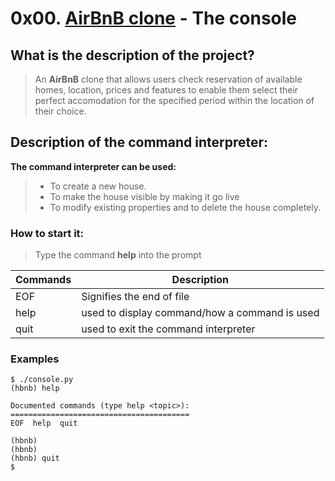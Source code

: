 # 0x00. [AirBnB clone](https://airbnb.com) - The console

## What is the description of the project?

> An **AirBnB** clone that allows users check reservation of available homes, location, prices and features to enable them select their perfect accomodation for the specified period within the location of their choice.


## Description of the command interpreter:
**The command interpreter can be used:**
> * To create a new house.
> * To make the house visible by making it go live
> * To modify existing properties and to delete the house completely.


### How to start it:

> Type the command **help** into the prompt

| Commands | Description |
| --- | --- |
| EOF | Signifies the end of file |
| help | used to display command/how a command is used|
| quit | used to exit the command interpreter |

### Examples 

```
$ ./console.py
(hbnb) help

Documented commands (type help <topic>):
========================================
EOF  help  quit

(hbnb) 
(hbnb) 
(hbnb) quit
$
```

